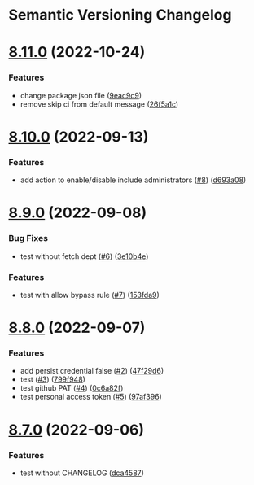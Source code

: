 # Semantic Versioning Changelog

# [8.11.0](https://github.com/adrianostas/flutter-monorepo/compare/v8.10.0...v8.11.0) (2022-10-24)


### Features

* change package json file ([9eac9c9](https://github.com/adrianostas/flutter-monorepo/commit/9eac9c93b2625843c2815e175bb63758291eefcb))
* remove skip ci from default message ([26f5a1c](https://github.com/adrianostas/flutter-monorepo/commit/26f5a1cb9fe2d985bc443db14d1ee14658802d0e))

# [8.10.0](https://github.com/adrianostas/flutter-monorepo/compare/v8.9.0...v8.10.0) (2022-09-13)


### Features

* add action to enable/disable include administrators ([#8](https://github.com/adrianostas/flutter-monorepo/issues/8)) ([d693a08](https://github.com/adrianostas/flutter-monorepo/commit/d693a089f0aa56007ee17cdf5210b7ce058b5fc7))

# [8.9.0](https://github.com/adrianostas/flutter-monorepo/compare/v8.8.0...v8.9.0) (2022-09-08)


### Bug Fixes

* test without fetch dept ([#6](https://github.com/adrianostas/flutter-monorepo/issues/6)) ([3e10b4e](https://github.com/adrianostas/flutter-monorepo/commit/3e10b4e2c8437d4a392c6a3290317cf44560cde0))


### Features

* test with allow bypass rule ([#7](https://github.com/adrianostas/flutter-monorepo/issues/7)) ([153fda9](https://github.com/adrianostas/flutter-monorepo/commit/153fda98930c0a0b68619ea8a28f5fdd5d167a71))

# [8.8.0](https://github.com/adrianostas/flutter-monorepo/compare/v8.7.0...v8.8.0) (2022-09-07)


### Features

* add persist credential false ([#2](https://github.com/adrianostas/flutter-monorepo/issues/2)) ([47f29d6](https://github.com/adrianostas/flutter-monorepo/commit/47f29d6e9ba5c87a00a39e5e862a738a8c0ba7ab))
* test ([#3](https://github.com/adrianostas/flutter-monorepo/issues/3)) ([799f948](https://github.com/adrianostas/flutter-monorepo/commit/799f948fe0d0cca4bff7a8534490141ea9802095))
* test github PAT ([#4](https://github.com/adrianostas/flutter-monorepo/issues/4)) ([0c6a82f](https://github.com/adrianostas/flutter-monorepo/commit/0c6a82fec79e7f4543845b291ca7876992490abc))
* test personal access token ([#5](https://github.com/adrianostas/flutter-monorepo/issues/5)) ([97af396](https://github.com/adrianostas/flutter-monorepo/commit/97af39654dec4e1bb3fa57f4b06a1c3243bd1d24))

# [8.7.0](https://github.com/adrianostas/flutter-monorepo/compare/v8.6.0...v8.7.0) (2022-09-06)


### Features

* test without CHANGELOG ([dca4587](https://github.com/adrianostas/flutter-monorepo/commit/dca4587f292680bf636493f977f6b3a080393dcd))
